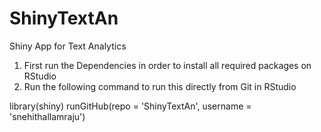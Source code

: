 # ShinyTextAn
Shiny App for Text Analytics

1. First run the Dependencies in order to install all required packages on RStudio
2. Run the following command to run this directly from Git in RStudio

library(shiny)
runGitHub(repo = 'ShinyTextAn', username = 'snehithallamraju')
